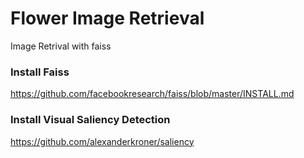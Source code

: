 # Flower Image Retrieval
Image Retrival with faiss

### Install Faiss
https://github.com/facebookresearch/faiss/blob/master/INSTALL.md


### Install Visual Saliency Detection
https://github.com/alexanderkroner/saliency
